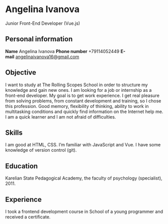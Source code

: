 # Angelina Ivanova
Junior Front-End Developer (Vue.js)
## Personal information
**Name** Angelina Ivanova
**Phone number** +79114052449
**E-mail** angelinaivanova16@gmail.com
## Objective
I want to study at The Rolling Scopes School in order to structure my knowledge and gain new ones. I am looking for a job or internship as a front-end developer. My goal is to get work experience. I get real pleasure from solving problems, from constant development and training, so I chose this profession. Good memory, flexibility of thinking, ability to work in multitasking conditions and quickly find information on the Internet help me. I am a quick learner and I am not afraid of difficulties.
## Skills
I am good at HTML, CSS. I’m familiar with JavaScript and Vue. I have some knowledge of version control (git).
## Education
Karelian State Pedagogical Academy, the faculty of psychology (specialist), 2011.
## Experience
I took a frontend development course in School of a young programmer and received a certificate.
